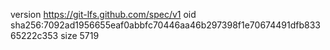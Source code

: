 version https://git-lfs.github.com/spec/v1
oid sha256:7092ad1956655eaf0abbfc70446aa46b297398f1e70674491dfb83365222c353
size 5719
